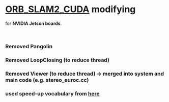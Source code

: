 # [ORB_SLAM2_CUDA](https://github.com/hoangthien94/ORB_SLAM2_CUDA) modifying
for **NVIDIA Jetson boards**. 

<br>

### Removed Pangolin
### Removed LoopClosing (to reduce thread)
### Removed Viewer (to reduce thread) -> merged into system and main code (e.g. stereo_euroc.cc)
### used speed-up vocabulary from [here](https://github.com/raulmur/ORB_SLAM2/pull/21)
<br><br><br><br><br>
